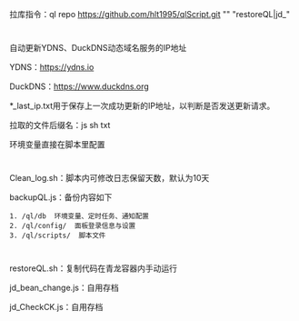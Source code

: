 拉库指令：ql repo https://github.com/hlt1995/qlScript.git "" "restoreQL|jd_"
#
自动更新YDNS、DuckDNS动态域名服务的IP地址

YDNS：https://ydns.io

DuckDNS：https://www.duckdns.org

*_last_ip.txt用于保存上一次成功更新的IP地址，以判断是否发送更新请求。

拉取的文件后缀名：js sh txt

环境变量直接在脚本里配置

#

Clean_log.sh：脚本内可修改日志保留天数，默认为10天

backupQL.js：备份内容如下

    1. /ql/db  环境变量、定时任务、通知配置
    2. /ql/config/  面板登录信息与设置
    3. /ql/scripts/  脚本文件

#


restoreQL.sh：复制代码在青龙容器内手动运行


jd_bean_change.js：自用存档


jd_CheckCK.js：自用存档

